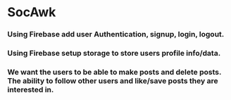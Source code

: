 # SocAwk

### Using Firebase add user Authentication, signup, login, logout.

### Using Firebase setup storage to store users profile info/data. 
### We want the users to be able to make posts and delete posts. The ability to follow other users and like/save posts they are interested in.
